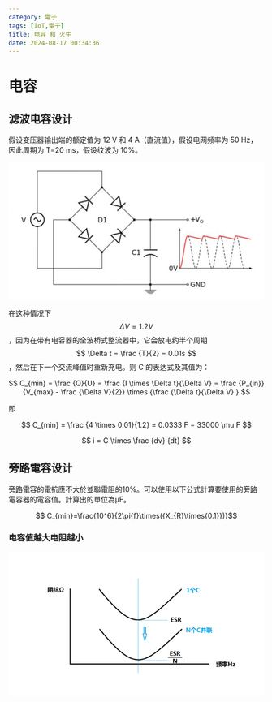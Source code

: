 ```yaml
---
category: 電子
tags: [IoT,電子]
title: 电容 和 火牛
date: 2024-08-17 00:34:36
---
```


<style>
  table {
    width: 100%
    }
  td {
    vertical-align: center;
  }
  table.inputT{
    margin: 10px;
    width: auto;
    margin-left: auto;
    margin-right: auto;
    border: none;
  }
  input{
    text-align: center;
    padding: 0px 10px;
  }
  iframe{
    width: 100%;
    display: block;
    border-style:none;
  }
</style>


# 电容

## 滤波电容设计

假设变压器输出端的额定值为 12 V 和 4 A（直流值），假设电网频率为 50 Hz，因此周期为 T=20 ms，假设纹波为 10%。

![Alt x](../assets/img/IC/txc.png)

在这种情况下 $$ \Delta V = 1.2V $$，因为在带有电容器的全波桥式整流器中，它会放电约半个周期 $$ \Delta t = \frac {T}{2} = 0.01s $$，然后在下一个交流峰值时重新充电。则 C 的表达式及其值为：

$$ C_{min} = \frac {Q}{U} = \frac {I \times \Delta t}{\Delta V} = \frac {P_{in}} {V_{max} - \frac {\Delta V}{2}} \times {\frac {\Delta t}{\Delta V} }
$$

即

$$ C_{min} = \frac {4 \times 0.01}{1.2} = 0.0333 F = 33000 \mu F $$

$$ i = C \times \frac {dv} {dt} $$


## 旁路電容设计

旁路電容的電抗應不大於並聯電阻的10%。可以使用以下公式計算要使用的旁路電容器的電容值。計算出的單位為μF。
 
$$ C_{min}=\frac{10^6}{2\pi{f}\times({X_{R}\times{0.1}})}$$

### 电容值越大电阻越小

![Alt x](../assets/img/IC/cop.png)